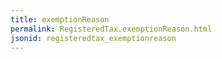 ```yaml
---
title: exemptionReason
permalink: RegisteredTax.exemptionReason.html
jsonid: registeredtax_exemptionreason
---
```

